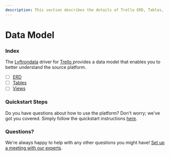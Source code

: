 ```yaml
---
description: This section describes the details of Trello ERD, Tables, and Views.
---
```


# Data Model

### Index

The  [Lyftrondata](https://www.lyftrondata.com/) driver for [Trello](https://www.lyftrondata.com/integration/trello/)[ ](https://www.lyftrondata.com/integration/trello/)provides a data model that enables you to better understand the source platform.

* [ ] [ERD](../../../business-analytics/trello/data-model/erd.md)
* [ ] [Tables](../../../business-analytics/trello/data-model/tables.md)
* [ ] [Views](../../../business-analytics/trello/data-model/views.md)

### Quickstart Steps

Do you have questions about how to use the platform? Don't worry; we've got you covered. Simply follow the quickstart instructions [here](../../../../quickstart-steps.md).

### Questions? <a href="#questions" id="questions"></a>

We're always happy to help with any other questions you might have! [Set up a meeting with our experts](https://www.lyftrondata.com/book-a-meeting/).

